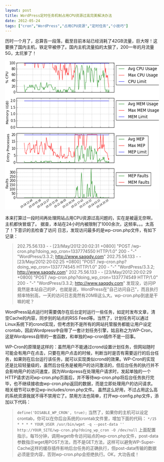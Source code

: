 ```yaml
---
layout: post
title: WordPress定时任务机制占用CPU资源过高完美解决办法		
date: 2012-05-24
tags: ["cron","WordPress","占用CPU资源","定时任务","小技巧"]
---
```


历时一个月了，总算告一段落，截至目前本站已经消耗了42GB流量，巨大呀！这要换了国内主机，铁定早被停了。国内主机流量掐的太狠了，200一年的月流量5G，太坑爹了！

<a href="http://www.saqqdy.com/computer-skills/excessively-high-cpu-resources-wordpress-scheduled-tasks-mechanism/attachment/cpus" rel="attachment wp-att-744"><img class="alignnone size-full wp-image-744" title="cpus" src="cpus.png" alt="" width="570" height="487" /></a>

本来打算过一段时间再处理网站占用CPU资源过高问题的，实在是被逼无奈啊，主机都快冒烟了。 据查，本站在24小时内被限制了1000余次，这频率。。。太高了！下意识的去检查了访问 日志，发现访问最多的是wp-cron.php文件，有如下记录：
> 202.75.56.133 - - [23/May/2012:20:02:31 +0800] "POST /wp-cron.php?doing_wp_cron=1337774550 HTTP/1.0" 200 - "-" "WordPress/3.3.2; http://www.saqqdy.com"
202.75.56.133 - - [23/May/2012:20:02:25 +0800] "POST /wp-cron.php?doing_wp_cron=1337774545 HTTP/1.0" 200 - "-" "WordPress/3.3.2; http://www.saqqdy.com"
202.75.56.133 - - [23/May/2012:20:02:29 +0800] "POST /wp-cron.php?doing_wp_cron=1337774549 HTTP/1.0" 200 - "-" "WordPress/3.3.2; http://www.saqqdy.com"
发现没，访问IP竟然是本站自己的IP，也就是说，WordPress在"自己访问自己"，而且执行频率特别高，一天的访问日志竟然有20MB这么大。wp-cron.php到底是干嘛的呢？

WordPress站点运行时需要偶尔在后台定时运行一些任务，如定时发布文章，清空Cache的内容，同步别的站点的RSS Feed等。当然了，计划任务可以通过Linux系统下的crond实现，但考虑到不是所有的网站托管服务都能让用户设定crontab，因此Wordpress中自带了一套计划任务引擎，姑且称之为WP-Cron，这是Wordpress自带的一套函数，和单独的wp-cron插件不是一回事。

WP-Cron的原理是这样的：虽然用户不能通过crond设置计划任务，但网站随时可能会有用户在点击，只要在用户点击的时候，判断当时是否有需要运行的后台任务，如果则在后台运行该任务，就可以实现类似crond的效果。WP-Cron的实现还是比较轻量级的，虽然后台任务是被用户的访问激活的，但后台任务的执行并不会影响用户的访问速度，因为Wordpress在处理用户请求时，发起单独的一个HTTP请求访问wp-cron.php页面后，并不等待wp-cron.php将后台任务执行完毕，也不继续接收由wp-cron.php返回的数据，而是立即处理用户的访问请求。相关细节可以参见wp-includes/cron.php文件。
虽然这么好用，不过占用这么高的系统资源我就不得不禁用它了。禁用方法也简单，打开wp-config.php文件，添加以下代码：
> `define('DISABLE_WP_CRON', true);`
当然了，如果你的主机可以设定crontab，你可以在你后台系统的crontab文件里，增加下面的代码：
> `*/15 * * * * YOUR_USER /usr/bin/wget -q --post-data '' http://YOUR_SITE/wp-cron.php?doing_wp_cron -O /dev/null`
上面配置指示，每15分钟，调用wget命令访问站点的wp-cron.php文件，post-data参数指示wget用POST方法，而不是GET方法，这样可以避免WP-Super-Cache这样的缓存插件影响后台任务的正确执行，但post-data传输的数据必须是空内容，否则wp-cron.php会拒绝执行。OK，大功告成！		